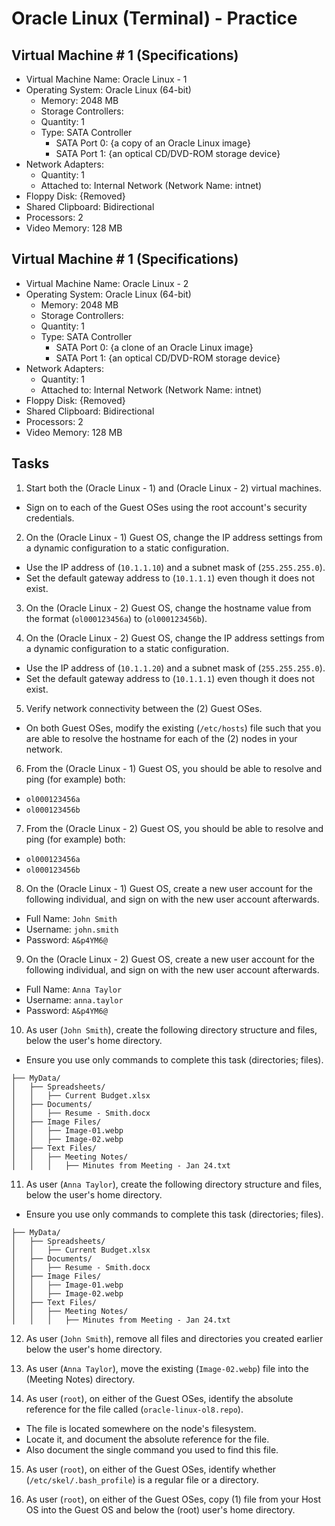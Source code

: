 # Oracle Linux (Terminal) - Practice

## Virtual Machine # 1 (Specifications)

- Virtual Machine Name: Oracle Linux - 1
- Operating System: Oracle Linux (64-bit)
  - Memory: 2048 MB
  - Storage Controllers:
  - Quantity: 1
  - Type: SATA Controller
    - SATA Port 0: {a copy of an Oracle Linux image}
    - SATA Port 1: {an optical CD/DVD-ROM storage device}
- Network Adapters:
  - Quantity: 1
  - Attached to: Internal Network (Network Name: intnet)
- Floppy Disk: {Removed}
- Shared Clipboard: Bidirectional
- Processors: 2
- Video Memory: 128 MB

## Virtual Machine # 1 (Specifications)

- Virtual Machine Name: Oracle Linux - 2
- Operating System: Oracle Linux (64-bit)
  - Memory: 2048 MB
  - Storage Controllers:
  - Quantity: 1
  - Type: SATA Controller
    - SATA Port 0: {a clone of an Oracle Linux image}
    - SATA Port 1: {an optical CD/DVD-ROM storage device}
- Network Adapters:
  - Quantity: 1
  - Attached to: Internal Network (Network Name: intnet)
- Floppy Disk: {Removed}
- Shared Clipboard: Bidirectional
- Processors: 2
- Video Memory: 128 MB

## Tasks

1. Start both the (Oracle Linux - 1) and (Oracle Linux - 2) virtual machines.

- Sign on to each of the Guest OSes using the root account's security credentials.

2. On the (Oracle Linux - 1) Guest OS, change the IP address settings from a dynamic configuration to a static configuration.

- Use the IP address of (`10.1.1.10`) and a subnet mask of (`255.255.255.0`).
- Set the default gateway address to (`10.1.1.1`) even though it does not exist.

3. On the (Oracle Linux - 2) Guest OS, change the hostname value from the format (`ol000123456a`) to (`ol000123456b`).

4. On the (Oracle Linux - 2) Guest OS, change the IP address settings from a dynamic configuration to a static configuration.

- Use the IP address of (`10.1.1.20`) and a subnet mask of (`255.255.255.0`).
- Set the default gateway address to (`10.1.1.1`) even though it does not exist.

5. Verify network connectivity between the (2) Guest OSes.

- On both Guest OSes, modify the existing (`/etc/hosts`) file such that you are able to resolve the hostname for each of the (2) nodes in your network.

6. From the (Oracle Linux - 1) Guest OS, you should be able to resolve and ping (for example) both:

- `ol000123456a`
- `ol000123456b`

7. From the (Oracle Linux - 2) Guest OS, you should be able to resolve and ping (for example) both:

- `ol000123456a`
- `ol000123456b`

8. On the (Oracle Linux - 1) Guest OS, create a new user account for the following individual, and sign on with the new user account afterwards.

- Full Name: `John Smith`
- Username: `john.smith`
- Password: `A&p4YM6@`

9. On the (Oracle Linux - 2) Guest OS, create a new user account for the following individual, and sign on with the new user account afterwards.

- Full Name: `Anna Taylor`
- Username: `anna.taylor`
- Password: `A&p4YM6@`

10. As user (`John Smith`), create the following directory structure and files, below the user's home directory.

- Ensure you use only commands to complete this task (directories; files).

```console
├── MyData/
│   ├── Spreadsheets/
│   │   ├── Current Budget.xlsx
│   ├── Documents/
│   │   ├── Resume - Smith.docx
│   ├── Image Files/
│   │   ├── Image-01.webp
│   │   ├── Image-02.webp
│   ├── Text Files/
│   │   ├── Meeting Notes/
│   │   │   ├── Minutes from Meeting - Jan 24.txt
```

11. As user (`Anna Taylor`), create the following directory structure and files, below the user's home directory.

- Ensure you use only commands to complete this task (directories; files).

```console
├── MyData/
│   ├── Spreadsheets/
│   │   ├── Current Budget.xlsx
│   ├── Documents/
│   │   ├── Resume - Smith.docx
│   ├── Image Files/
│   │   ├── Image-01.webp
│   │   ├── Image-02.webp
│   ├── Text Files/
│   │   ├── Meeting Notes/
│   │   │   ├── Minutes from Meeting - Jan 24.txt
```

12. As user (`John Smith`), remove all files and directories you created earlier below the user's home directory.

13. As user (`Anna Taylor`), move the existing (`Image-02.webp`) file into the (Meeting Notes) directory.

14. As user (`root`), on either of the Guest OSes, identify the absolute reference for the file called (`oracle-linux-ol8.repo`).

- The file is located somewhere on the node's filesystem.
- Locate it, and document the absolute reference for the file.
- Also document the single command you used to find this file.

15. As user (`root`), on either of the Guest OSes, identify whether (`/etc/skel/.bash_profile`) is a regular file or a directory.

16. As user (`root`), on either of the Guest OSes, copy (1) file from your Host OS into the Guest OS and below the (root) user's home directory.
